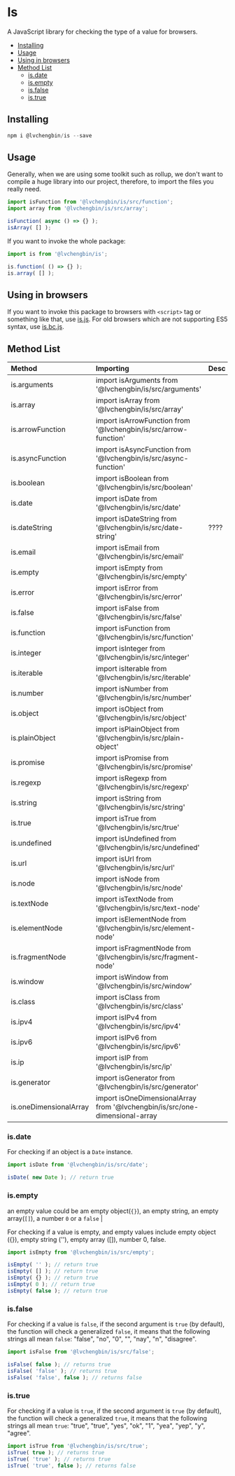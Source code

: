 # Is

A JavaScript library for checking the type of a value for browsers.

<!-- vim-markdown-toc GFM -->

* [Installing](#installing)
* [Usage](#usage)
* [Using in browsers](#using-in-browsers)
* [Method List](#method-list)
    * [is.date](#isdate)
    * [is.empty](#isempty)
    * [is.false](#isfalse)
    * [is.true](#istrue)

<!-- vim-markdown-toc -->

## Installing

```js
npm i @lvchengbin/is --save
```

## Usage

Generally, when we are using some toolkit such as rollup, we don't want to compile a huge library into our project, therefore, to import the files you really need.

```js
import isFunction from '@lvchengbin/is/src/function';
import array from '@lvchengbin/is/src/array';

isFunction( async () => {} );
isArray( [] );
```

If you want to invoke the whole package:

```js
import is from '@lvchengbin/is';

is.function( () => {} );
is.array( [] );
```

## Using in browsers

If you want to invoke this package to browsers with `<script>` tag or something like that, use [is.js](https://raw.githubusercontent.com/LvChengbin/is/master/dist/is.js). For old browsers which are not supporting ES5 syntax, use [is.bc.js](https://raw.githubusercontent.com/LvChengbin/is/master/dist/is.bc.js).

## Method List

| Method | Importing | Desc |
|:--|:--|:--|
| is.arguments | import isArguments from '@lvchengbin/is/src/arguments' |
| is.array | import isArray from '@lvchengbin/is/src/array' |
| is.arrowFunction | import isArrowFunction from '@lvchengbin/is/src/arrow-function' |
| is.asyncFunction | import isAsyncFunction from '@lvchengbin/is/src/async-function' |
| is.boolean | import isBoolean from '@lvchengbin/is/src/boolean' |
| is.date | import isDate from '@lvchengbin/is/src/date' |
| is.dateString | import isDateString from '@lvchengbin/is/src/date-string' | ???? |
| is.email | import isEmail from '@lvchengbin/is/src/email' |
| is.empty | import isEmpty from '@lvchengbin/is/src/empty' | 
| is.error | import isError from '@lvchengbin/is/src/error' |
| is.false | import isFalse from '@lvchengbin/is/src/false' |
| is.function | import isFunction from '@lvchengbin/is/src/function' |
| is.integer | import isInteger from '@lvchengbin/is/src/integer' |
| is.iterable | import isIterable from '@lvchengbin/is/src/iterable' |
| is.number | import isNumber from '@lvchengbin/is/src/number' |
| is.object | import isObject from '@lvchengbin/is/src/object' |
| is.plainObject | import isPlainObject from '@lvchengbin/is/src/plain-object' |
| is.promise | import isPromise from '@lvchengbin/is/src/promise' |
| is.regexp | import isRegexp from '@lvchengbin/is/src/regexp' |
| is.string | import isString from '@lvchengbin/is/src/string' |
| is.true | import isTrue from '@lvchengbin/is/src/true' |
| is.undefined | import isUndefined from '@lvchengbin/is/src/undefined' |
| is.url | import isUrl from '@lvchengbin/is/src/url' |
| is.node | import isNode from '@lvchengbin/is/src/node' |
| is.textNode | import isTextNode from '@lvchengbin/is/src/text-node' |
| is.elementNode | import isElementNode from '@lvchengbin/is/src/element-node' |
| is.fragmentNode | import isFragmentNode from '@lvchengbin/is/src/fragment-node' |
| is.window | import isWindow from '@lvchengbin/is/src/window' |
| is.class | import isClass from '@lvchengbin/is/src/class' |
| is.ipv4 | import isIPv4 from '@lvchengbin/is/src/ipv4' |
| is.ipv6 | import isIPv6 from '@lvchengbin/is/src/ipv6' |
| is.ip | import isIP from '@lvchengbin/is/src/ip' |
| is.generator | import isGenerator from '@lvchengbin/is/src/generator' |
| is.oneDimensionalArray | import isOneDimensionalArray from '@lvchengbin/is/src/one-dimensional-array |

### is.date

For checking if an object is a `Date` instance.

```js
import isDate from '@lvchengbin/is/src/date';

isDate( new Date ); // return true
```

### is.empty
an empty value could be am empty object(`{}`), an empty string, an empty array(`[]`), a number `0` or a `false` |

For checking if a value is empty, and empty values include empty object ({}), empty string (''), empty array ([]), number 0, false.

```js
import isEmpty from '@lvchengbin/is/src/empty';

isEmpty( '' ); // return true
isEmpty( [] ); // return true
isEmpty( {} ); // return true
isEmpty( 0 ); // return true
isEmpty( false ); // return true
```

### is.false

For checking if a value is `false`, if the second argument is `true` (by default), the function will check a generalized `false`, it means that the following strings all mean `false`: "false", "no", "0", "", "nay", "n", "disagree".

```js
import isFalse from '@lvchengbin/is/src/false';

isFalse( false ); // returns true
isFalse( 'false' ); // returns true
isFalse( 'false', false ); // returns false
```

### is.true

For checking if a value is `true`, if the second argument is `true` (by default), the function will check a generalized `true`, it means that the following strings all mean `true`: "true", "true", "yes", "ok", "1", "yea", "yep", "y", "agree".

```js
import isTrue from '@lvchengbin/is/src/true';
isTrue( true ); // returns true
isTrue( 'true' ); // returns true
isTrue( 'true', false ); // returns false
```
